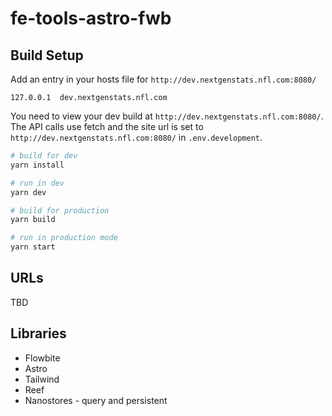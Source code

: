 # fe-tools-astro-fwb

## Build Setup

Add an entry in your hosts file for `http://dev.nextgenstats.nfl.com:8080/`

`127.0.0.1 	dev.nextgenstats.nfl.com`

You need to view your dev build at `http://dev.nextgenstats.nfl.com:8080/`. The API calls use fetch and the site url is set to `http://dev.nextgenstats.nfl.com:8080/` in `.env.development`.

```bash
# build for dev
yarn install
```

```bash
# run in dev
yarn dev
```

```bash
# build for production
yarn build
```

```bash
# run in production mode
yarn start
```

## URLs

TBD

## Libraries

- Flowbite
- Astro
- Tailwind
- Reef
- Nanostores - query and persistent
